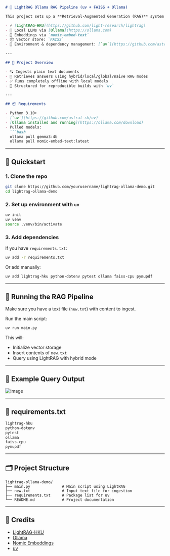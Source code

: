 ```markdown
# 🔦 LightRAG Ollama RAG Pipeline (uv + FAISS + Ollama)

This project sets up a **Retrieval-Augmented Generation (RAG)** system using:

- ⚡ [LightRAG-HKU](https://github.com/light-research/lightrag)
- 🧠 Local LLMs via [Ollama](https://ollama.com)
- 📐 Embeddings via `nomic-embed-text`
- 📦 Vector store: `FAISS`
- 🧰 Environment & dependency management: [`uv`](https://github.com/astral-sh/uv)

---

## 📁 Project Overview

- 🔍 Ingests plain text documents
- 🧠 Retrieves answers using hybrid/local/global/naive RAG modes
- ✅ Runs completely offline with local models
- 🐍 Structured for reproducible builds with `uv`

---

## 📦 Requirements

- Python 3.10+
- [`uv`](https://github.com/astral-sh/uv)
- [Ollama installed and running](https://ollama.com/download)
- Pulled models:
  ```bash
  ollama pull gemma3:4b
  ollama pull nomic-embed-text:latest
  ```

---

## 🚀 Quickstart

### 1. Clone the repo

```bash
git clone https://github.com/yourusername/lightrag-ollama-demo.git
cd lightrag-ollama-demo
```

### 2. Set up environment with `uv`

```bash
uv init
uv venv
source .venv/bin/activate
```

### 3. Add dependencies

If you have `requirements.txt`:

```bash
uv add -r requirements.txt
```

Or add manually:

```bash
uv add lightrag-hku python-dotenv pytest ollama faiss-cpu pymupdf
```

---

## 🧠 Running the RAG Pipeline

Make sure you have a text file (`new.txt`) with content to ingest.

Run the main script:

```bash
uv run main.py
```

This will:
- Initialize vector storage
- Insert contents of `new.txt`
- Query using LightRAG with hybrid mode

---

## 🧪 Example Query Output

![image](https://github.com/user-attachments/assets/6ab590b4-58f3-4aea-9ed7-ac4259e7200c)


---

## 📄 requirements.txt

```txt
lightrag-hku
python-dotenv
pytest
ollama
faiss-cpu
pymupdf
```

---

## 🗂 Project Structure

```
lightrag-ollama-demo/
├── main.py              # Main script using LightRAG
├── new.txt              # Input text file for ingestion
├── requirements.txt     # Package list for uv
└── README.md            # Project documentation
```


---

## 🙌 Credits

- [LightRAG-HKU](https://github.com/light-research/lightrag)
- [Ollama](https://ollama.com)
- [Nomic Embeddings](https://embed.nomic.ai)
- [uv](https://github.com/astral-sh/uv)
```
